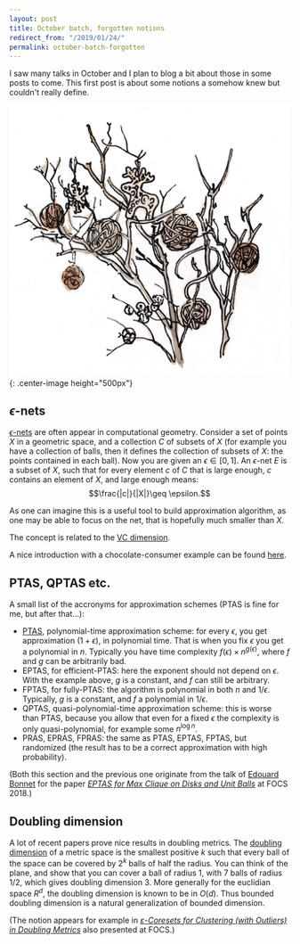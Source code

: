 ```yaml
---
layout: post
title: October batch, forgotten notions
redirect_from: "/2019/01/24/"
permalink: october-batch-forgotten
---
```


I saw many talks in October and I plan to blog a bit about those in some 
posts to come. This first post is about some notions a somehow knew but couldn't 
really define.

![](assets/arbre.png){: .center-image height="500px"}

## $\epsilon$-nets
 
[$\epsilon$-nets](https://en.wikipedia.org/wiki/%CE%95-net_(computational_geometry)) 
are often appear in computational geometry. Consider a set of points $X$ in 
a geometric space, and a collection $C$ of subsets of $X$ (for example you have 
a collection of balls, then it defines the collection of subsets of $X$: the 
points contained in each ball). 
Now you are given an $\epsilon\in [0,1]$. 
An $\epsilon$-net $E$ is a subset of $X$, such that for every element $c$ of $C$ 
that is large enough, $c$ contains an element of $X$, and large enough means: 
$$\frac{|c|}{|X|}\geq \epsilon.$$ 

As one can imagine this is a useful tool to build approximation algorithm, as 
one may be able to focus on the net, that is hopefully much smaller than $X$. 

The concept is related to the 
[VC dimension](https://en.wikipedia.org/wiki/Vapnik%E2%80%93Chervonenkis_dimension).

A nice introduction with a chocolate-consumer example can be found 
[here](https://www.ti.inf.ethz.ch/ew/lehre/CG12/lecture/Chapter%2015.pdf).

## PTAS, QPTAS etc.

A small list of the accronyms for approximation schemes (PTAS is fine for me, 
but after that...):

* [PTAS](https://en.wikipedia.org/wiki/Polynomial-time_approximation_scheme), 
polynomial-time approximation scheme: for every $\epsilon$, you get 
approximation $(1+\epsilon)$, in polynomial time. That is when you fix 
$\epsilon$ you get a polynomial in $n$. Typically you have time complexity 
$f(\epsilon)\times n^{g(\epsilon)}$, 
where $f$ and $g$ can be arbitrarily bad.
* EPTAS, for efficient-PTAS: here the exponent should not depend on $\epsilon$. 
With the example above, $g$ is a constant, and $f$ can still be arbitrary.
* FPTAS, for fully-PTAS: the algorithm is polynomial in both $n$ and $1/\epsilon$.
Typically, $g$ is a constant, and $f$ a polynomial in $1/\epsilon$.
* QPTAS, quasi-polynomial-time approximation scheme: this is worse than PTAS, 
because you allow that even for a fixed $\epsilon$ the complexity is only
quasi-polynomial, for example some $n^{\log n}$.
* PRAS, EPRAS, FPRAS: the same as PTAS, EPTAS, FPTAS, but randomized (the result 
has to be a correct approximation with high probability).

(Both this section and the previous one originate from the talk of 
[Edouard Bonnet](https://www.lamsade.dauphine.fr/~bonnet/) for the paper 
*[EPTAS for Max Clique on Disks and Unit Balls](http://ieee-focs.org/FOCS-2018-Papers/pdfs/59f568.pdf)* 
at FOCS 2018.)

## Doubling dimension

A lot of recent papers prove nice results in doubling metrics. The [doubling 
dimension](https://en.wikipedia.org/wiki/Doubling_space) 
of a metric space is the smallest positive $k$ such that every ball of 
the space can be covered by $2^k$ balls of half the radius. You can think of 
the plane, and show that you can cover a ball of radius 1, with 7 balls of 
radius 1/2, which gives doubling dimension 3. More generally for the euclidian 
space $R^d$, the doubling dimension is known to be in $O(d)$. Thus bounded 
doubling dimension is a natural generalization of bounded dimension.

(The notion appears for example in *[$ε$-Coresets for Clustering (with Outliers) 
in Doubling Metrics](http://ieee-focs.org/FOCS-2018-Papers/pdfs/59f814.pdf)* also 
presented at FOCS.)





